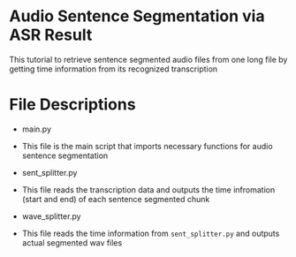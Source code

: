 # Audio Sentence Segmentation via ASR Result
This tutorial to retrieve sentence segmented audio files from one long file by getting time information from its recognized transcription

# File Descriptions
* main.py  
- This file is the main script that imports necessary functions for audio sentence segmentation
* sent_splitter.py
- This file reads the transcription data and outputs the time infromation (start and end) of each sentence segmented chunk
* wave_splitter.py
- This file reads the time information from `sent_splitter.py` and outputs actual segmented wav files
